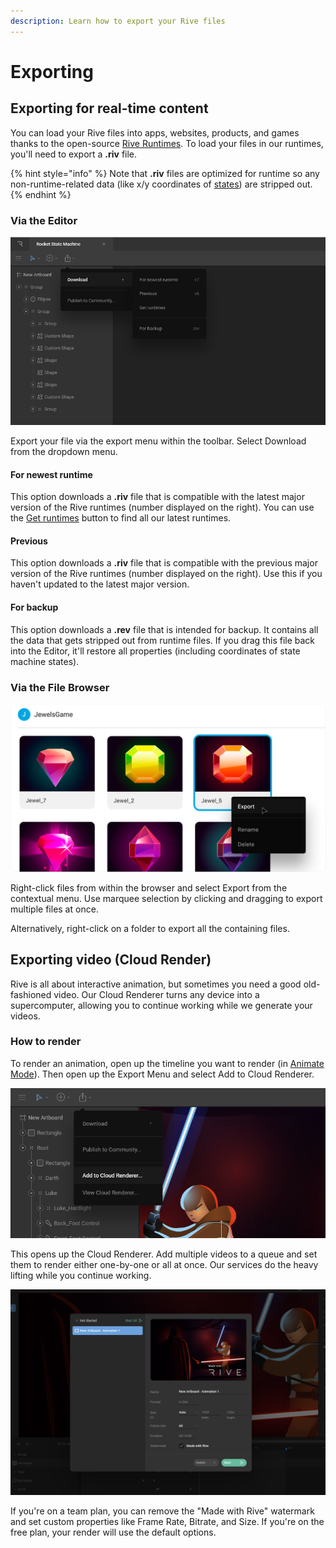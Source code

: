 ```yaml
---
description: Learn how to export your Rive files
---
```


# Exporting

## Exporting for real-time content

You can load your Rive files into apps, websites, products, and games thanks to the open-source [Rive Runtimes](../runtimes/overview.md). To load your files in our runtimes, you'll need to export a **.riv** file.

{% hint style="info" %}
Note that **.riv** files are optimized for runtime so any non-runtime-related data \(like x/y coordinates of [states](state-machine.md#states)\) are stripped out.
{% endhint %}

### Via the Editor

![](../.gitbook/assets/screen-shot-2021-04-20-at-3.30.35-pm.png)

Export your file via the export menu within the toolbar. Select Download from the dropdown menu.

#### For newest runtime

This option downloads a **.riv** file that is compatible with the latest major version of the Rive runtimes \(number displayed on the right\). You can use the [Get runtimes](../runtimes/overview.md) button to find all our latest runtimes. 

#### Previous

This option downloads a **.riv** file that is compatible with the previous major version of the Rive runtimes \(number displayed on the right\). Use this if you haven't updated to the latest major version. 

#### For backup

This option downloads a **.rev** file that is intended for backup. It contains all the data that gets stripped out from runtime files. If you drag this file back into the Editor, it'll restore all properties \(including coordinates of state machine states\). 

### **Via the File Browser**

![](../.gitbook/assets/export%20%281%29.png)

Right-click files from within the browser and select Export from the contextual menu. Use marquee selection by clicking and dragging to export multiple files at once.

Alternatively, right-click on a folder to export all the containing files.

## Exporting video \(Cloud Render\)

Rive is all about interactive animation, but sometimes you need a good old-fashioned video. Our Cloud Renderer turns any device into a supercomputer, allowing you to continue working while we generate your videos.

### How to render

To render an animation, open up the timeline you want to render \(in [Animate Mode](animate-mode/)\). Then open up the Export Menu and select Add to Cloud Renderer.

![](../.gitbook/assets/screen-shot-2021-05-13-at-2.37.39-pm.png)

This opens up the Cloud Renderer. Add multiple videos to a queue and set them to render either one-by-one or all at once. Our services do the heavy lifting while you continue working.

![](../.gitbook/assets/screen-shot-2021-05-13-at-2.42.53-pm.png)

If you're on a team plan, you can remove the "Made with Rive" watermark and set custom properties like Frame Rate, Bitrate, and Size. If you're on the free plan, your render will use the default options. 

